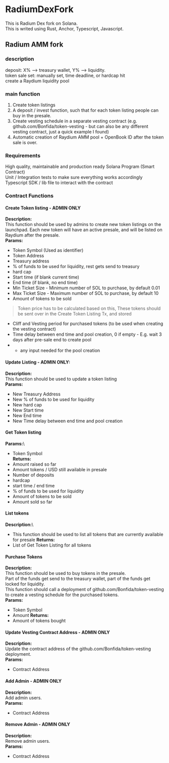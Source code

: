 # RadiumDexFork
This is Radium Dex fork on Solana.\
This is writed using Rust, Anchor, Typescript, Javascript.

## Radium AMM fork
### description
deposit: X% --> treasury wallet, Y% --> liquidity.\
token sale set: manually set, time deadline, or hardcap hit\
create a Raydium liquidity pool

### main function
1. Create token listings
2. A deposit / invest function, such that for each token listing people can buy in the presale.
3. Create vesting schedule in a separate vesting contract (e.g. github.com/Bonfida/token-vesting - but can also be any different vesting contract, just a quick example I found)
4. Automatic creation of Raydium AMM pool + OpenBook ID after the token sale is over.

### Requirements
High quality, maintainable and production ready Solana Program (Smart Contract)\
Unit / Integration tests to make sure everything works accordingly\
Typescript SDK / lib file to interact with the contract

### Contract Functions
#### Create Token listing - ADMIN ONLY
**Description:**\
This function should be used by admins to create new token listings on the launchpad. Each new token will have an active presale, and will be listed on Raydium after the presale.\
**Params:**
* Token Symbol (Used as identifier)
* Token Address
* Treasury address
* % of funds to be used for liquidity, rest gets send to treasury
* hard cap
* Start time (if blank current time)
* End time (if blank, no end time)
* Min Ticket Size - Minimum number of SOL to purchase, by default 0.01
* Max Ticket Size - Maximum number of SOL to purchase, by default 10
* Amount of tokens to be sold
> Token price has to be calculated based on this,
> These tokens should be sent over in the Create Token Listing Tx, and stored
* Cliff and Vesting period for purchased tokens (to be used when creating the vesting contract)
* Time delay between end time and pool creation, 0 if empty - E.g. wait 3 days after pre-sale end to create pool
* + any input needed for the pool creation

#### Update Listing - ADMIN ONLY:
**Description:**\
This function should be used to update a token listing\
**Params:**
* New Treasury Address
* New % of funds to be used for liquidity
* New hard cap
* New Start time
* New End time
* New Time delay between end time and pool creation

#### Get Token listing
**Params:**\
* Token Symbol\
**Returns:**
* Amount raised so far
* Amount tokens / USD still available in presale
* Number of deposits
* hardcap
* start time / end time
* % of funds to be used for liquidity
* Amount of tokens to be sold
* Amount sold so far

#### List tokens
**Description:**\
* This function should be used to list all tokens that are currently available for presale
**Returns:**
* List of Get Token Listing for all tokens

#### Purchase Tokens
**Description:**\
This function should be used to buy tokens in the presale.\
Part of the funds get send to the treasury wallet, part of the funds get locked for liquidity.\
This function should call a deployment of github.com/Bonfida/token-vesting to create a vesting schedule for the purchased tokens.\
**Params:**
* Token Symbol
* Amount
**Returns:**
* Amount of tokens bought

#### Update Vesting Contract Address - ADMIN ONLY
**Description:**\
Update the contract address of the github.com/Bonfida/token-vesting deployment.\
**Params:**
* Contract Address

#### Add Admin - ADMIN ONLY
**Description:**\
Add admin users.\
**Params:**
* Contract Address

#### Remove Admin - ADMIN ONLY
**Description:**\
Remove admin users.\
**Params:**
* Contract Address
